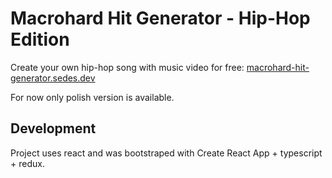 # Macrohard Hit Generator - Hip-Hop Edition

Create your own hip-hop song with music video for free: [macrohard-hit-generator.sedes.dev](https://macrohard-hit-generator.sedes.dev)

For now only polish version is available.

## Development

Project uses react and was bootstraped with Create React App + typescript + redux.
